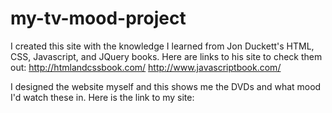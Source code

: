 # my-tv-mood-project

I created this site with the knowledge I learned from Jon Duckett's HTML, CSS, Javascript, and JQuery books. Here are links to his site to check them out:
http://htmlandcssbook.com/
http://www.javascriptbook.com/

I designed the website myself and this shows me the DVDs and what mood I'd watch these in. Here is the link to my site:
